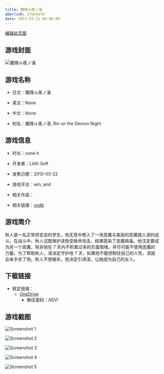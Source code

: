 ```yaml
---
title: 魔降ル夜ノ凜
abbrlink: 57e414f8
date: 2013-03-22 00:00:00
---
```

[编辑此页面](https://github.com/ACG-3/ADV3-source/blob/main/source/_posts/games/%E9%AD%94%E9%99%8D%E3%83%AB%E5%A4%9C%E3%83%8E%E5%87%9C.md)

## 游戏封面

![魔降ル夜ノ凜](https://pan.timero.xyz/d/onedrive/img_lib_001/%E9%AD%94%E9%99%8D%E3%83%AB%E5%A4%9C%E3%83%8E%E5%87%9C_cover.avif)


## 游戏名称

- 日文：魔降ル夜ノ凜
- 英文：None
- 中文：None

- 别名：魔降ル夜ノ凛, Rin on the Demon Night


## 游戏信息

- 时长：none h
- 开发者：Lilith Soft
- 发售日期：2013-03-22
- 游戏平台：win, and
- 相关作品：

- 相关链接：[vndb](https://vndb.org/v12297)


## 游戏简介

秋人是一名正常但变态的学生，他无意中卷入了一场恶魔与美丽的恶魔猎人凛的战斗。在战斗中，秋人试图保护凛免受致命攻击，结果感染了恶魔病毒。他注定要成为另一个恶魔，除非他在 7 天内不积累过多的负面情绪，并尽可能不使用恶魔的力量。为了帮助秋人，凛决定守护他 7 天，如果他不能控制住自己的人性，凛就会亲手杀了他。秋人不想被杀，他决定引诱凛，让她成为自己的女人。


## 下载链接

- 稳定链接：
    - [OneDrive](https://pan.timero.xyz/onedrive/adv_lib_001/%E9%AD%94%E9%99%8D%E3%83%AB%E5%A4%9C%E3%83%8E%E5%87%9C)
        - 解压密码：ADV!



## 游戏截图


![Screenshot 1](https://pan.timero.xyz/d/onedrive/img_lib_001/%E9%AD%94%E9%99%8D%E3%83%AB%E5%A4%9C%E3%83%8E%E5%87%9C_Screenshot_1.avif)

![Screenshot 2](https://pan.timero.xyz/d/onedrive/img_lib_001/%E9%AD%94%E9%99%8D%E3%83%AB%E5%A4%9C%E3%83%8E%E5%87%9C_Screenshot_2.avif)

![Screenshot 3](https://pan.timero.xyz/d/onedrive/img_lib_001/%E9%AD%94%E9%99%8D%E3%83%AB%E5%A4%9C%E3%83%8E%E5%87%9C_Screenshot_3.avif)

![Screenshot 4](https://pan.timero.xyz/d/onedrive/img_lib_001/%E9%AD%94%E9%99%8D%E3%83%AB%E5%A4%9C%E3%83%8E%E5%87%9C_Screenshot_4.avif)

![Screenshot 5](https://pan.timero.xyz/d/onedrive/img_lib_001/%E9%AD%94%E9%99%8D%E3%83%AB%E5%A4%9C%E3%83%8E%E5%87%9C_Screenshot_5.avif)

